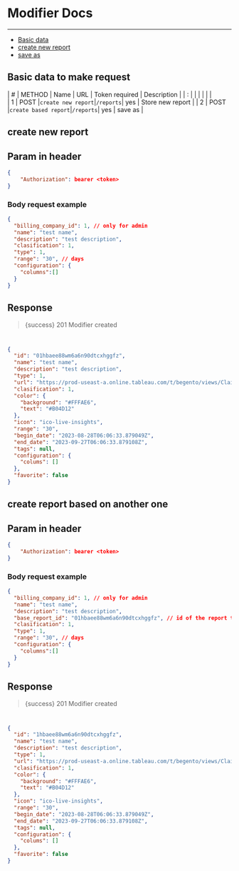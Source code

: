 # Modifier Docs

---

- [Basic data](#basic-data)
- [create new report](#store)
- [save as](#save-as)

<a name="basic-data"></a>
## Basic data to make request


| # | METHOD | Name              | URL             | Token required | Description     |
| : |        |                   |                 |                |                 |  
| 1 | POST |`create new report`|`/reports`| yes | Store new report |
| 2 | POST |`create based report`|`/reports`| yes | save as |

<a name="store"></a>
## create new report

## Param in header

```json
{
    "Authorization": bearer <token>
}
```

### Body request example
```json
{
  "billing_company_id": 1, // only for admin
  "name": "test name",
  "description": "test description",
  "clasification": 1,
  "type": 1,
  "range": "30", // days 
  "configuration": {
    "columns":[]
  }
}
```

## Response

> {success} 201 Modifier created

#

```json
{
  "id": "01hbaee88wm6a6n90dtcxhggfz",
  "name": "test name",
  "description": "test description",
  "type": 1,
  "url": "https://prod-useast-a.online.tableau.com/t/begento/views/ClaimsReportsPDFGenerator/General2",
  "clasification": 1,
  "color": {
    "background": "#FFFAE6",
    "text": "#B04D12"
  },
  "icon": "ico-live-insights",
  "range": "30",
  "begin_date": "2023-08-28T06:06:33.879049Z",
  "end_date": "2023-09-27T06:06:33.879108Z",
  "tags": null,
  "configuration": {
    "colums": []
  },
  "favorite": false
}
```

<a name="save-as"></a>
## create report based on another one

## Param in header

```json
{
    "Authorization": bearer <token>
}
```

### Body request example
```json
{
  "billing_company_id": 1, // only for admin
  "name": "test name",
  "description": "test description",
  "base_report_id": "01hbaee88wm6a6n90dtcxhggfz", // id of the report to copy
  "clasification": 1,
  "type": 1,
  "range": "30", // days 
  "configuration": {
    "columns":[]
  }
}
```

## Response

> {success} 201 Modifier created

#

```json
{
  "id": "1hbaee88wm6a6n90dtcxhggfz",
  "name": "test name",
  "description": "test description",
  "type": 1,
  "url": "https://prod-useast-a.online.tableau.com/t/begento/views/ClaimsReportsPDFGenerator/General2",
  "clasification": 1,
  "color": {
    "background": "#FFFAE6",
    "text": "#B04D12"
  },
  "icon": "ico-live-insights",
  "range": "30",
  "begin_date": "2023-08-28T06:06:33.879049Z",
  "end_date": "2023-09-27T06:06:33.879108Z",
  "tags": null,
  "configuration": {
    "colums": []
  },
  "favorite": false
}
```